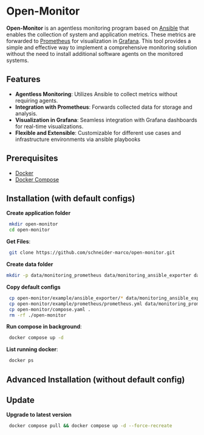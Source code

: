 # Open-Monitor

**Open-Monitor** is an agentless monitoring program based on [Ansible](https://www.ansible.com/) that enables the collection of system and application metrics. These metrics are forwarded to [Prometheus](https://prometheus.io/) for visualization in [Grafana](https://grafana.com/). This tool provides a simple and effective way to implement a comprehensive monitoring solution without the need to install additional software agents on the monitored systems.

## Features
- **Agentless Monitoring**: Utilizes Ansible to collect metrics without requiring agents.
- **Integration with Prometheus**: Forwards collected data for storage and analysis.
- **Visualization in Grafana**: Seamless integration with Grafana dashboards for real-time visualizations.
- **Flexible and Extensible**: Customizable for different use cases and infrastructure environments via ansible playbooks

## Prerequisites
- [Docker](https://www.docker.com/)
- [Docker Compose](https://docs.docker.com/compose/)

## Installation (with default configs)
**Create application folder**
   ```bash
    mkdir open-monitor
    cd open-monitor
   ```
**Get Files**:
   ```bash
    git clone https://github.com/schneider-marco/open-monitor.git
   ```

**Create data folder**
   ```bash
  mkdir -p data/monitoring_prometheus data/monitoring_ansible_exporter data/monitoring_ansible_exporter/sshkeys

   ```

**Copy default configs**
   ```bash
    cp open-monitor/example/ansible_exporter/* data/monitoring_ansible_exporter/
    cp open-monitor/example/prometheus/prometheus.yml data/monitoring_prometheus/prometheus.yml
    cp open-monitor/compose.yaml .
    rm -rf ./open-monitor
   ```

**Run compose in background**:
   ```bash
    docker compose up -d
   ```

**List running docker**:
   ```bash
    docker ps
   ```

## Advanced Installation (without default config)


## Update
**Upgrade to latest version**
   ```bash
    docker compose pull && docker compose up -d --force-recreate
   ```